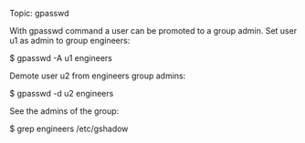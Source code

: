 Topic: gpasswd

With gpasswd command a user can be promoted to a group admin.
Set user u1 as admin to group engineers:

$ gpasswd -A u1 engineers

Demote user u2 from engineers group admins:

$ gpasswd -d u2 engineers

See the admins of the group:

$ grep engineers /etc/gshadow

